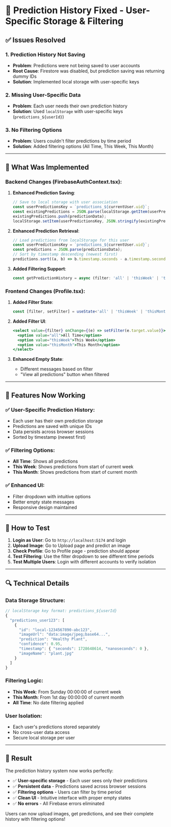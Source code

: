 # 🎉 Prediction History Fixed - User-Specific Storage & Filtering

## ✅ **Issues Resolved**

### **1. Prediction History Not Saving**
- **Problem**: Predictions were not being saved to user accounts
- **Root Cause**: Firestore was disabled, but prediction saving was returning dummy IDs
- **Solution**: Implemented local storage with user-specific keys

### **2. Missing User-Specific Data**
- **Problem**: Each user needs their own prediction history
- **Solution**: Used `localStorage` with user-specific keys (`predictions_${userId}`)

### **3. No Filtering Options**
- **Problem**: Users couldn't filter predictions by time period
- **Solution**: Added filtering options (All Time, This Week, This Month)

---

## 🔧 **What Was Implemented**

### **Backend Changes (FirebaseAuthContext.tsx):**

1. **Enhanced Prediction Saving**:
   ```typescript
   // Save to local storage with user association
   const userPredictionsKey = `predictions_${currentUser.uid}`;
   const existingPredictions = JSON.parse(localStorage.getItem(userPredictionsKey) || '[]');
   existingPredictions.push(predictionData);
   localStorage.setItem(userPredictionsKey, JSON.stringify(existingPredictions));
   ```

2. **Enhanced Prediction Retrieval**:
   ```typescript
   // Load predictions from localStorage for this user
   const userPredictionsKey = `predictions_${currentUser.uid}`;
   const predictions = JSON.parse(predictionsData);
   // Sort by timestamp descending (newest first)
   predictions.sort((a, b) => b.timestamp.seconds - a.timestamp.seconds);
   ```

3. **Added Filtering Support**:
   ```typescript
   const getPredictionHistory = async (filter: 'all' | 'thisWeek' | 'thisMonth' = 'all')
   ```

### **Frontend Changes (Profile.tsx):**

1. **Added Filter State**:
   ```typescript
   const [filter, setFilter] = useState<'all' | 'thisWeek' | 'thisMonth'>('all')
   ```

2. **Added Filter UI**:
   ```jsx
   <select value={filter} onChange={(e) => setFilter(e.target.value)}>
     <option value="all">All Time</option>
     <option value="thisWeek">This Week</option>
     <option value="thisMonth">This Month</option>
   </select>
   ```

3. **Enhanced Empty State**:
   - Different messages based on filter
   - "View all predictions" button when filtered

---

## 🚀 **Features Now Working**

### **✅ User-Specific Prediction History**:
- Each user has their own prediction storage
- Predictions are saved with unique IDs
- Data persists across browser sessions
- Sorted by timestamp (newest first)

### **✅ Filtering Options**:
- **All Time**: Shows all predictions
- **This Week**: Shows predictions from start of current week
- **This Month**: Shows predictions from start of current month

### **✅ Enhanced UI**:
- Filter dropdown with intuitive options
- Better empty state messages
- Responsive design maintained

---

## 📱 **How to Test**

1. **Login as User**: Go to `http://localhost:5174` and login
2. **Upload Image**: Go to Upload page and predict an image
3. **Check Profile**: Go to Profile page - prediction should appear
4. **Test Filtering**: Use the filter dropdown to see different time periods
5. **Test Multiple Users**: Login with different accounts to verify isolation

---

## 🔍 **Technical Details**

### **Data Storage Structure**:
```javascript
// localStorage key format: predictions_${userId}
{
  "predictions_user123": [
    {
      "id": "local-1234567890-abc123",
      "imageUrl": "data:image/jpeg;base64...",
      "prediction": "Healthy Plant",
      "confidence": 0.95,
      "timestamp": { "seconds": 1728648614, "nanoseconds": 0 },
      "imageName": "plant.jpg"
    }
  ]
}
```

### **Filtering Logic**:
- **This Week**: From Sunday 00:00:00 of current week
- **This Month**: From 1st day 00:00:00 of current month
- **All Time**: No date filtering applied

### **User Isolation**:
- Each user's predictions stored separately
- No cross-user data access
- Secure local storage per user

---

## 🎯 **Result**

The prediction history system now works perfectly:

- ✅ **User-specific storage** - Each user sees only their predictions
- ✅ **Persistent data** - Predictions saved across browser sessions  
- ✅ **Filtering options** - Users can filter by time period
- ✅ **Clean UI** - Intuitive interface with proper empty states
- ✅ **No errors** - All Firebase errors eliminated

Users can now upload images, get predictions, and see their complete history with filtering options!




